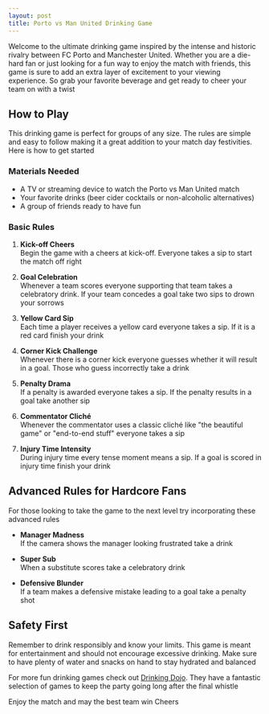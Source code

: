 ```yaml
---
layout: post
title: Porto vs Man United Drinking Game
---
```



Welcome to the ultimate drinking game inspired by the intense and historic rivalry between FC Porto and Manchester United. Whether you are a die-hard fan or just looking for a fun way to enjoy the match with friends, this game is sure to add an extra layer of excitement to your viewing experience. So grab your favorite beverage and get ready to cheer your team on with a twist

## How to Play

This drinking game is perfect for groups of any size. The rules are simple and easy to follow making it a great addition to your match day festivities. Here is how to get started

### Materials Needed

- A TV or streaming device to watch the Porto vs Man United match
- Your favorite drinks (beer cider cocktails or non-alcoholic alternatives)
- A group of friends ready to have fun

### Basic Rules

1. **Kick-off Cheers**  
   Begin the game with a cheers at kick-off. Everyone takes a sip to start the match off right

2. **Goal Celebration**  
   Whenever a team scores everyone supporting that team takes a celebratory drink. If your team concedes a goal take two sips to drown your sorrows

3. **Yellow Card Sip**  
   Each time a player receives a yellow card everyone takes a sip. If it is a red card finish your drink

4. **Corner Kick Challenge**  
   Whenever there is a corner kick everyone guesses whether it will result in a goal. Those who guess incorrectly take a drink

5. **Penalty Drama**  
   If a penalty is awarded everyone takes a sip. If the penalty results in a goal take another sip

6. **Commentator Cliché**  
   Whenever the commentator uses a classic cliché like "the beautiful game" or "end-to-end stuff" everyone takes a sip

7. **Injury Time Intensity**  
   During injury time every tense moment means a sip. If a goal is scored in injury time finish your drink

## Advanced Rules for Hardcore Fans

For those looking to take the game to the next level try incorporating these advanced rules

- **Manager Madness**  
  If the camera shows the manager looking frustrated take a drink

- **Super Sub**  
  When a substitute scores take a celebratory drink

- **Defensive Blunder**  
  If a team makes a defensive mistake leading to a goal take a penalty shot

## Safety First

Remember to drink responsibly and know your limits. This game is meant for entertainment and should not encourage excessive drinking. Make sure to have plenty of water and snacks on hand to stay hydrated and balanced

For more fun drinking games check out [Drinking Dojo](https://drinkingdojo.com/). They have a fantastic selection of games to keep the party going long after the final whistle

Enjoy the match and may the best team win Cheers
